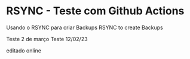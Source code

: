 # RSYNC - Teste com Github Actions

Usando o RSYNC para criar Backups 
RSYNC to create Backups

Teste 2 de março
Teste 12/02/23

editado online
